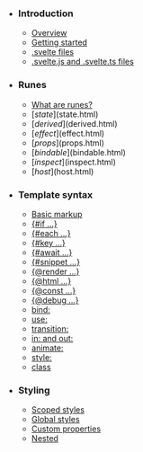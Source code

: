 -   ### Introduction
    
    -   [Overview](overview.html)
    -   [Getting started](getting-started.html)
    -   [.svelte files](svelte-files.html)
    -   [.svelte.js and .svelte.ts files](svelte-js-files.html)
-   ### Runes
    
    -   [What are runes?](what-are-runes.html)
    -   [$state]($state.html)
    -   [$derived]($derived.html)
    -   [$effect]($effect.html)
    -   [$props]($props.html)
    -   [$bindable]($bindable.html)
    -   [$inspect]($inspect.html)
    -   [$host]($host.html)
-   ### Template syntax
    
    -   [Basic markup](basic-markup.html)
    -   [{#if ...}](if.html)
    -   [{#each ...}](each.html)
    -   [{#key ...}](key.html)
    -   [{#await ...}](await.html)
    -   [{#snippet ...}](snippet.html)
    -   [{@render ...}](@render.html)
    -   [{@html ...}](@html.html)
    -   [{@const ...}](@const.html)
    -   [{@debug ...}](@debug.html)
    -   [bind:](bind.html)
    -   [use:](use.html)
    -   [transition:](transition.html)
    -   [in: and out:](in-and-out.html)
    -   [animate:](animate.html)
    -   [style:](style.html)
    -   [class](class.html)
-   ### Styling
    
    -   [Scoped styles](scoped-styles.html)
    -   [Global styles](global-styles.html)
    -   [Custom properties](custom-properties.html)
    -   [Nested <style> elements](nested-style-elements.html)
-   ### Special elements
    
    -   [<svelte:boundary>](svelte-boundary.html)
    -   [<svelte:window>](svelte-window.html)
    -   [<svelte:document>](svelte-document.html)
    -   [<svelte:body>](svelte-body.html)
    -   [<svelte:head>](svelte-head.html)
    -   [<svelte:element>](svelte-element.html)
    -   [<svelte:options>](svelte-options.html)
-   ### Runtime
    
    -   [Stores](stores.html)
    -   [Context](context.html)
    -   [Lifecycle hooks](lifecycle-hooks.html)
    -   [Imperative component API](imperative-component-api.html)
-   ### Misc
    
    -   [Testing](testing.html)
    -   [TypeScript](typescript.html)
    -   [Custom elements](custom-elements.html)
    -   [Svelte 4 migration guide](v4-migration-guide.html)
    -   [Svelte 5 migration guide](v5-migration-guide.html)
    -   [Frequently asked questions](faq.html)
-   ### Reference
    
    -   [svelte](svelte.html)
    -   [svelte/action](svelte-action.html)
    -   [svelte/animate](svelte-animate.html)
    -   [svelte/compiler](svelte-compiler.html)
    -   [svelte/easing](svelte-easing.html)
    -   [svelte/events](svelte-events.html)
    -   [svelte/legacy](svelte-legacy.html)
    -   [svelte/motion](svelte-motion.html)
    -   [svelte/reactivity/window](svelte-reactivity-window.html)
    -   [svelte/reactivity](svelte-reactivity.html)
    -   [svelte/server](svelte-server.html)
    -   [svelte/store](svelte-store.html)
    -   [svelte/transition](svelte-transition.html)
    -   [Compiler errors](compiler-errors.html)
    -   [Compiler warnings](compiler-warnings.html)
    -   [Runtime errors](runtime-errors.html)
    -   [Runtime warnings](runtime-warnings.html)
-   ### Legacy APIs
    
    -   [Overview](legacy-overview.html)
    -   [Reactive let/var declarations](legacy-let.html)
    -   [Reactive $: statements](legacy-reactive-assignments.html)
    -   [export let](legacy-export-let.html)
    -   [$$props and $$restProps](legacy-$$props-and-$$restProps.html)
    -   [on:](legacy-on.html)
    -   [<slot>](legacy-slots.html)
    -   [$$slots](legacy-$$slots.html)
    -   [<svelte:fragment>](legacy-svelte-fragment.html)
    -   [<svelte:component>](legacy-svelte-component.html)
    -   [<svelte:self>](legacy-svelte-self.html)
    -   [Imperative component API](legacy-component-api.html)

SvelteReference

# svelte/store

### On this page

-   [svelte/store](svelte-store.html)
-   [derived](svelte-store.html#derived)
-   [fromStore](svelte-store.html#fromStore)
-   [get](svelte-store.html#get)
-   [readable](svelte-store.html#readable)
-   [readonly](svelte-store.html#readonly)
-   [toStore](svelte-store.html#toStore)
-   [writable](svelte-store.html#writable)
-   [Readable](svelte-store.html#Readable)
-   [StartStopNotifier](svelte-store.html#StartStopNotifier)
-   [Subscriber](svelte-store.html#Subscriber)
-   [Unsubscriber](svelte-store.html#Unsubscriber)
-   [Updater](svelte-store.html#Updater)
-   [Writable](svelte-store.html#Writable)

import {
	`function derived<S extends Stores, T>(stores: S, fn: (values: StoresValues<S>, set: (value: T) => void, update: (fn: Updater<T>) => void) => Unsubscriber | void, initial_value?: T | undefined): Readable<T> (+1 overload)`

Derived value store by synchronizing one or more readable stores and
applying an aggregation function over its input values.

derived,
	`function fromStore<V>(store: Writable<V>): {     current: V; } (+1 overload)`fromStore,
	`function get<T>(store: Readable<T>): T`

Get the current value from a store by subscribing and immediately unsubscribing.

get,
	`function readable<T>(value?: T | undefined, start?: StartStopNotifier<T> | undefined): Readable<T>`

Creates a `Readable` store that allows reading by subscription.

@paramvalue initial value

readable,
	`function readonly<T>(store: Readable<T>): Readable<T>`

Takes a store and returns a new one derived from the old one that is readable.

@paramstore - store to make readonly

readonly,
	`function toStore<V>(get: () => V, set: (v: V) => void): Writable<V> (+1 overload)`toStore,
	`function writable<T>(value?: T | undefined, start?: StartStopNotifier<T> | undefined): Writable<T>`

Create a `Writable` store that allows both updating and reading by subscription.

@paramvalue initial value

writable
} from 'svelte/store';

## derived[](svelte-store.html#derived)

Derived value store by synchronizing one or more readable stores and applying an aggregation function over its input values.

function derived<S extends Stores, T>(
	stores: S,
	fn: (
		values: StoresValues<S>,
		set: (value: T) => void,
		update: (fn: Updater<T>) => void
	) => Unsubscriber | void,
	initial_value?: T | undefined
): Readable<T>;

function derived<S extends Stores, T>(
	stores: S,
	fn: (values: StoresValues<S>) => T,
	initial_value?: T | undefined
): Readable<T>;

## fromStore[](svelte-store.html#fromStore)

function fromStore<V>(store: Writable<V>): {
	current: V;
};

function fromStore<V>(store: Readable<V>): {
	readonly current: V;
};

## get[](svelte-store.html#get)

Get the current value from a store by subscribing and immediately unsubscribing.

function get<T>(store: Readable<T>): T;

## readable[](svelte-store.html#readable)

Creates a `Readable` store that allows reading by subscription.

function readable<T>(
	value?: T | undefined,
	start?: StartStopNotifier<T> | undefined
): Readable<T>;

## readonly[](svelte-store.html#readonly)

Takes a store and returns a new one derived from the old one that is readable.

function readonly<T>(store: Readable<T>): Readable<T>;

## toStore[](svelte-store.html#toStore)

function toStore<V>(
	get: () => V,
	set: (v: V) => void
): Writable<V>;

function toStore<V>(get: () => V): Readable<V>;

## writable[](svelte-store.html#writable)

Create a `Writable` store that allows both updating and reading by subscription.

function writable<T>(
	value?: T | undefined,
	start?: StartStopNotifier<T> | undefined
): Writable<T>;

## Readable[](svelte-store.html#Readable)

Readable interface for subscribing.

interface Readable<T> {…}

subscribe(this: void, run: Subscriber<T>, invalidate?: () => void): Unsubscriber;

-   `run` subscription callback
-   `invalidate` cleanup callback

Subscribe on value changes.

## StartStopNotifier[](svelte-store.html#StartStopNotifier)

Start and stop notification callbacks. This function is called when the first subscriber subscribes.

type StartStopNotifier<T> = (
	set: (value: T) => void,
	update: (fn: Updater<T>) => void
) => void | (() => void);

## Subscriber[](svelte-store.html#Subscriber)

Callback to inform of a value updates.

type Subscriber<T> = (value: T) => void;

## Unsubscriber[](svelte-store.html#Unsubscriber)

Unsubscribes from value updates.

type Unsubscriber = () => void;

## Updater[](svelte-store.html#Updater)

Callback to update a value.

type Updater<T> = (value: T) => T;

## Writable[](svelte-store.html#Writable)

Writable interface for both updating and subscribing.

interface Writable<T> extends Readable<T> {…}

set(this: void, value: T): void;

-   `value` to set

Set value and inform subscribers.

update(this: void, updater: Updater<T>): void;

-   `updater` callback

Update value using callback and inform subscribers.

[Edit this page on GitHub](https://github.com/sveltejs/svelte/edit/main/documentation/docs/98-reference/21-svelte-store.md)

previous next

[svelte/server](svelte-server.html) [svelte/transition](svelte-transition.html)